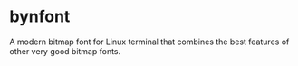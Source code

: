 # bynfont
A modern bitmap font for Linux terminal that combines the best features of other very good bitmap fonts.
